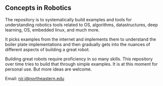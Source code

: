 ## Concepts in Robotics
The repository is to systematically build examples and tools for
understanding robotics tools related to OS, algorithms, datastructures,
deep learning, OS, embedded linux, and much more.

It picks examples from the internet and implements them to understand the boiler
plate implementations and then gradually gets into the nuances of different
aspects of building a great robot.

Building great robots require proficiency in so many skills. This repository
over time tries to build that through simple examples. It is at this moment for
personal use. But more ideas are welcome.

Email: nir.j@northeastern.edu
